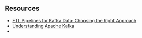 ## Resources

- [ETL Pipelines for Kafka Data: Choosing the Right Approach](https://www.upsolver.com/blog/etl-pipelines-for-kafka-data-choosing-the-right-approach)
- [Understanding Apache Kafka](https://www.redpanda.com/guides/kafka-tutorial-etl-pipeline)
- 